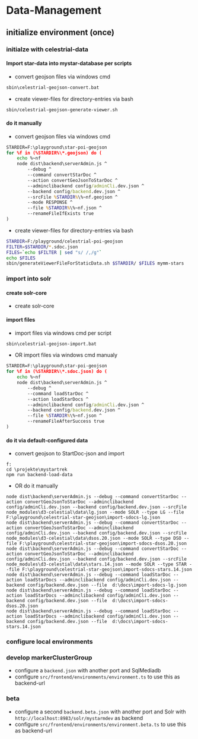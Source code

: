 # Data-Management

## initialize environment (once)

### initialze with celestrial-data

#### Import star-data into mystar-database per scripts
- convert geojson files via windows cmd
```cmd
sbin\celestrial-geojson-convert.bat
```
- create viewer-files for directory-entries via bash
```bash
sbin/celestrial-geojson-generate-viewer.sh
```

#### do it manually
- convert geojson files via windows cmd
```cmd
STARDIR=F:\playground\star-poi-geojson
for %f in (%STARDIR%\*.geojson) do (
    echo %~nf
    node dist\backend\serverAdmin.js ^
        --debug ^
        --command convertStarDoc ^
        --action convertGeoJsonToStarDoc ^
        --adminclibackend config/adminCli.dev.json ^
        --backend config/backend.dev.json ^
        --srcFile %STARDIR%\%~nf.geojson ^
        --mode RESPONSE ^
        --file %STARDIR%\%~nf.json ^
        --renameFileIfExists true
)
```
- create viewer-files for directory-entries via bash
```bash
STARDIR=F:/playground/celestrial-poi-geojson
FILTER=$STARDIR/*.sdoc.json
FILES=`echo $FILTER | sed "s/ /,/g"`
echo $FILES
sbin/generateViewerFileForStaticData.sh $STARDIR/ $FILES mymm-stars
```

### import into solr

#### create solr-core
- create solr-core

#### import files
- import files via windows cmd per script
```cmd
sbin\celestrial-geojson-import.bat
```
- OR import files via windows cmd manualy
```cmd
STARDIR=F:\playground\star-poi-geojson
for %f in (%STARDIR%\*.sdoc.json) do (
    echo %~nf
    node dist\backend\serverAdmin.js ^
        --debug ^
        --command loadStarDoc ^
        --action loadStarDocs ^
        --adminclibackend config/adminCli.dev.json ^
        --backend config/backend.dev.json ^
        --file %STARDIR%\%~nf.json ^
        --renameFileAfterSuccess true
)
```

#### do it via default-configured data
- convert geojson to StartDoc-json and import
```
f:
cd \projekte\mystartrek
npm run backend-load-data
```
- OR do it manually
```
node dist\backend\serverAdmin.js --debug --command convertStarDoc --action convertGeoJsonToStarDoc --adminclibackend config/adminCli.dev.json --backend config/backend.dev.json --srcFile node_modules\d3-celestial\data\lg.json --mode SOLR --type LG --file F:\playground\celestrial-star-geojson\import-sdocs-lg.json
node dist\backend\serverAdmin.js --debug --command convertStarDoc --action convertGeoJsonToStarDoc --adminclibackend config/adminCli.dev.json --backend config/backend.dev.json --srcFile node_modules\d3-celestial\data\dsos.20.json --mode SOLR --type DSO --file F:\playground\celestrial-star-geojson\import-sdocs-dsos.20.json
node dist\backend\serverAdmin.js --debug --command convertStarDoc --action convertGeoJsonToStarDoc --adminclibackend config/adminCli.dev.json --backend config/backend.dev.json --srcFile node_modules\d3-celestial\data\stars.14.json --mode SOLR --type STAR --file F:\playground\celestrial-star-geojson\import-sdocs-stars.14.json
node dist\backend\serverAdmin.js --debug --command loadStarDoc --action loadStarDocs --adminclibackend config/adminCli.dev.json --backend config/backend.dev.json --file  d:\docs\import-sdocs-lg.json
node dist\backend\serverAdmin.js --debug --command loadStarDoc --action loadStarDocs --adminclibackend config/adminCli.dev.json --backend config/backend.dev.json --file  d:\docs\import-sdocs-dsos.20.json
node dist\backend\serverAdmin.js --debug --command loadStarDoc --action loadStarDocs --adminclibackend config/adminCli.dev.json --backend config/backend.dev.json --file  d:\docs\import-sdocs-stars.14.json
```

### configure local environments

### develop markerClusterGroup
- configure a ```backend.json``` with another port and SqlMediadb
- configure ```src/frontend/environments/environment.ts``` to use this as backend-url 

### beta
- configure a second ```backend.beta.json``` with another port and Solr with ```http://localhost:8983/solr/mystarmdev``` as backend
- configure ```src/frontend/environments/environment.beta.ts``` to use this as backend-url 


